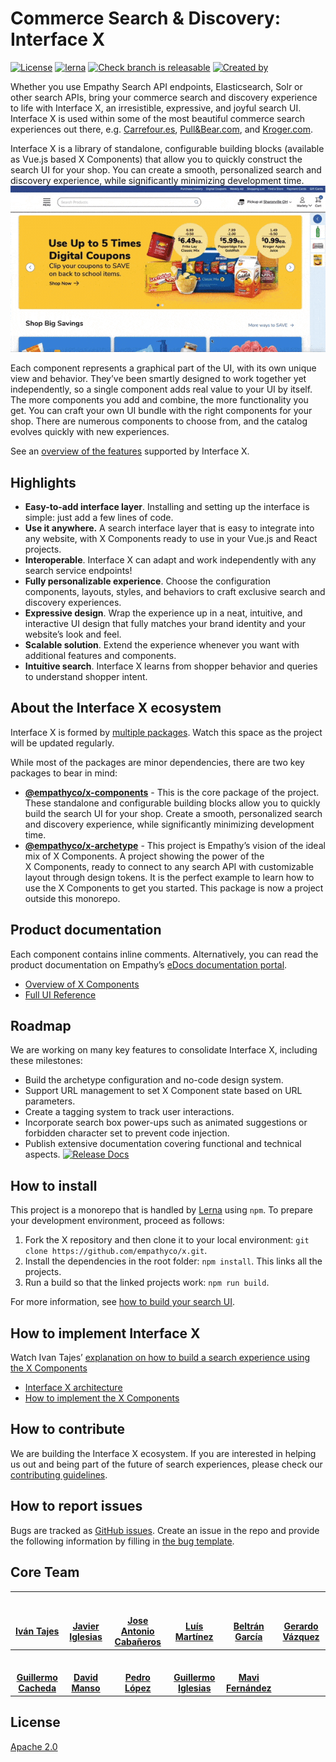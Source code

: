 # Commerce Search & Discovery: Interface X
[![License](https://img.shields.io/badge/License-Apache%202.0-blue.svg)](https://opensource.org/licenses/Apache-2.0)
[![lerna](https://img.shields.io/badge/maintained%20with-lerna-cc00ff.svg)](https://lerna.js.org/)
[![Check branch is releasable](https://github.com/empathyco/x/actions/workflows/build.yml/badge.svg?branch=main)](https://github.com/empathyco/x/actions/workflows/build.yml)
[![Created by](https://img.shields.io/badge/Created%20by-Empathy.co-green)](https://www.empathy.co)

Whether you use Empathy Search API endpoints, Elasticsearch, Solr or other search APIs, bring your commerce search and discovery experience to life with Interface X, an irresistible, expressive, and joyful search UI.  Interface X is used within some of the most beautiful commerce search experiences out there, e.g. [Carrefour.es](https://www.carrefour.es), [Pull&Bear.com](https://www.pullandbear.com), and [Kroger.com](https://www.kroger.com).

Interface X is a library of standalone, configurable building blocks (available as Vue.js based X&nbsp;Components) that allow you to quickly construct the search UI for your shop. You can create a smooth, personalized search and discovery experience, while significantly minimizing development time.
![X Components](.github/all_popular_next_searches.gif)

Each component represents a graphical part of the UI, with its own unique view and behavior. They’ve been smartly designed to work together yet independently, so a single component adds real value to your UI by itself. The more components you add and combine, the more functionality you get.
You can craft your own UI bundle with the right components for your shop. There are numerous components to choose from, and the catalog evolves quickly with new experiences.

See an [overview of the features](https://docs.empathy.co/explore-empathy-platform/experience-search-&-discovery/) supported by Interface X.

## Highlights

* **Easy-to-add interface layer**. Installing and setting up the interface is simple: just add a few lines of code.
* **Use it anywhere.** A search interface layer that is easy to integrate into any website, with X Components ready to use in your Vue.js and React projects. 
* **Interoperable**. Interface X can adapt and work independently with any search service endpoints!
* **Fully personalizable experience**. Choose the configuration components, layouts, styles, and behaviors to craft exclusive search and discovery experiences.
* **Expressive design**. Wrap the experience up in a neat, intuitive, and interactive UI design that fully matches your brand identity and your website’s look and feel.
* **Scalable solution**. Extend the experience whenever you want with additional features and components.
* **Intuitive search**. Interface X learns from shopper behavior and queries to understand shopper intent.

## About the Interface X ecosystem

Interface X is formed by [multiple packages](./.github/CONTRIBUTING.md#interface-x-and-packages).
Watch this space as the project will be updated regularly.

While most of the packages are minor dependencies, there are two key packages to bear in mind:

* **[@empathyco/x-components](https://github.com/empathyco/x/tree/main/packages/x-components)** - This is the core package of the project.
These standalone and configurable building blocks allow you to quickly build the search UI for your shop.
Create a smooth, personalized search and discovery experience, while significantly minimizing development time.
* **[@empathyco/x-archetype](https://github.com/empathyco/x-archetype)** - This project is Empathy’s vision of the
ideal mix of X&nbsp;Components. A project showing the power of the X&nbsp;Components, ready to connect to any search API with customizable layout through design tokens.
It is the perfect example to learn how to use the X&nbsp;Components to get you started. This package is now a project outside this monorepo.

## Product documentation
Each component contains inline comments. Alternatively, you can read the product documentation on Empathy’s [eDocs documentation portal](https://docs.empathy.co).
- [Overview of X Components](https://docs.empathy.co/explore-empathy-platform/experience-search-&-discovery/)
- [Full UI Reference](https://docs.empathy.co/empathy-for-developers/ui-reference)
<!--- [Frequently Asked Questions](Content to be developed for GitHub project)--->


## Roadmap

We are working on many key features to consolidate Interface X, including these milestones:

* Build the archetype configuration and no-code design system.
* Support URL management to set X&nbsp;Component state based on URL parameters.
* Create a tagging system to track user interactions.
* Incorporate search box power-ups such as animated suggestions or forbidden character set to prevent code injection.
* Publish extensive documentation covering functional and technical aspects.  [![Release Docs](https://img.shields.io/badge/Released-August%202021-brightgreen)](https://docs.empathy.co)

## How to install

This project is a monorepo that is handled by [Lerna](https://github.com/lerna/lerna) using `npm`. 
To prepare your development environment, proceed as follows:

1. Fork the X repository and then clone it to your local environment: `git clone https://github.com/empathyco/x.git`.
2. Install the dependencies in the root folder: `npm install`. This links all the projects.
3. Run a build so that the linked projects work: `npm run build`.

For more information, see [how to build your search UI](https://docs-dev.empathy.co/empathy-for-developers/build-search-ui/interface-x-integration-guide.html).

## How to implement Interface X

Watch Ivan Tajes’ [explanation on how to build a search experience using the X Components](https://www.youtube.com/watch?v=JjjIaQlG9aE)
- [Interface X architecture](https://docs-dev.empathy.co/empathy-for-developers/build-search-ui/x-architecture/)
- [How to implement the X Components](https://docs-dev.empathy.co/empathy-for-developers/build-search-ui/)

## How to contribute

We are building the Interface X ecosystem. If you are interested in helping us out and being part of the future of search experiences, please check our [contributing guidelines](./.github/CONTRIBUTING.md).

## How to report issues
Bugs are tracked as [GitHub issues](https://guides.github.com/features/issues/). Create an issue in the repo and provide the following information by filling in [the bug template](./.github/ISSUE_TEMPLATE/bug_report.md).


## Core Team

|    <a href="https://github.com/tajespasarela"><img src="https://avatars.githubusercontent.com/u/5759712?v=4" width="100px;" alt=""/><br /><br /><b>Iván Tajes</b></a>     | <a href="https://github.com/javieri-empathy"><img src="https://avatars.githubusercontent.com/u/68222542?v=4" width="100px;" alt=""/><br /><br /><b>Javier Iglesias</b></a>    | <a href="https://github.com/joseacabaneros"><img src="https://avatars.githubusercontent.com/u/10746604?v=4" width="100px;" alt=""/><br /><br /><b>Jose Antonio Cabañeros</b></a>  |  <a href="https://github.com/LuisMartinez15"><img src="https://avatars.githubusercontent.com/u/6247440?v=4" width="100px;" alt=""/><br /><br /><b>Luís Martínez</b></a>   | <a href="https://github.com/tiborux"><img src="https://avatars.githubusercontent.com/u/6597815?v=4" width="100px;" alt=""/><br /><br /><b>Beltrán García</b></a>  | <a href="https://github.com/herrardo"><img src="https://avatars.githubusercontent.com/u/4663897?v=4" width="100px;" alt=""/><br /><br /><b>Gerardo Vázquez</b></a>    |
|:------------------------------------------------------------------------------------------------------------------------------------------------------------------------: |:--------------------------------------------------------------------------------------------------------------------------------------------------------------------------:   |:--------------------------------------------------------------------------------------------------------------------------------------------------------------------------------: |:-----------------------------------------------------------------------------------------------------------------------------------------------------------------------:  |:----------------------------------------------------------------------------------------------------------------------------------------------------------------: |:------------------------------------------------------------------------------------------------------------------------------------------------------------------:   |
| <a href="https://github.com/CachedaCodes"><img src="https://avatars.githubusercontent.com/u/7124620?v=4" width="100px;" alt=""/><br /><br /><b>Guillermo Cacheda</b></a>  |    <a href="https://github.com/davidmfempathy"><img src="https://avatars.githubusercontent.com/u/72139200?v=4" width="100px;" alt=""/><br /><br /><b>David Manso</b></a>      |             <a href="https://github.com/pmareke"><img src="https://avatars.githubusercontent.com/u/3502075?v=4" width="100px;" alt=""/><br /><br /><b>Pedro López</b>             | <a href="https://github.com/guillei10"><img src="https://avatars.githubusercontent.com/u/77337158?v=4" width="100px;" alt=""/><br /><br /><b>Guillermo Iglesias</b></a>   | <a href="https://github.com/mavmaf"><img src="https://avatars.githubusercontent.com/u/77147901?v=4" width="100px;" alt=""/><br /><br /><b>Mavi Fernández</b></a>  |                                                                                                                                                                       |

## License

[Apache 2.0](./LICENSE)


